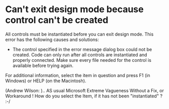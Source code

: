 
# Can't exit design mode because control can't be created

All controls must be instantiated before you can exit design mode. This error has the following causes and solutions:



- The control specified in the error message dialog box could not be created. Code can only run after all controls are instantiated and properly connected. Make sure every file needed for the control is available before trying again.
    

For additional information, select the item in question and press F1 (in Windows) or HELP (on the Macintosh).


(Andrew Wilson: ).. AS usual Microsoft Extreme Vagueness Without a Fix, or Workaround !
How do you select the Item, if it has not been "instantiated" ? :-/
